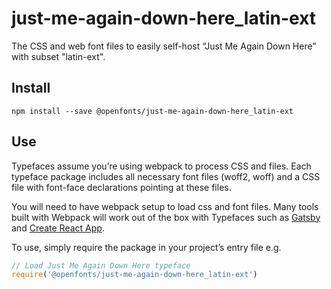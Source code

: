 
# just-me-again-down-here_latin-ext

The CSS and web font files to easily self-host “Just Me Again Down Here” with subset "latin-ext".

## Install

`npm install --save @openfonts/just-me-again-down-here_latin-ext`

## Use

Typefaces assume you’re using webpack to process CSS and files. Each typeface
package includes all necessary font files (woff2, woff) and a CSS file with
font-face declarations pointing at these files.

You will need to have webpack setup to load css and font files. Many tools built
with Webpack will work out of the box with Typefaces such as [Gatsby](https://github.com/gatsbyjs/gatsby)
and [Create React App](https://github.com/facebookincubator/create-react-app).

To use, simply require the package in your project’s entry file e.g.

```javascript
// Load Just Me Again Down Here typeface
require('@openfonts/just-me-again-down-here_latin-ext')
```
